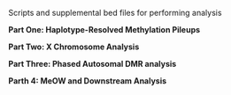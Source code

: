 Scripts and supplemental bed files for performing analysis

**Part One: Haplotype-Resolved Methylation Pileups**


**Part Two: X Chromosome Analysis**


**Part Three: Phased Autosomal DMR analysis**


**Parth 4: MeOW and Downstream Analysis**
